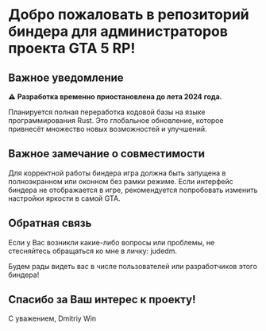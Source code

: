 # Добро пожаловать в репозиторий биндера для администраторов проекта GTA 5 RP! 

## Важное уведомление

⚠️ **Разработка временно приостановлена до лета 2024 года.**

Планируется полная переработка кодовой базы на языке программирования Rust. Это глобальное обновление, которое привнесёт множество новых возможностей и улучшений.

## Важное замечание о совместимости

Для корректной работы биндера игра должна быть запущена в полноэкранном или оконном без рамки режиме. Если интерфейс биндера не отображается в игре, рекомендуется попробовать изменить настройки яркости в самой GTA.

## Обратная связь

Если у Вас возникли какие-либо вопросы или проблемы, не стесняйтесь обращаться ко мне в личку: judedm.

Будем рады видеть вас в числе пользователей или разработчиков этого биндера!

## Спасибо за Ваш интерес к проекту!

С уважением,
Dmitriy Win
